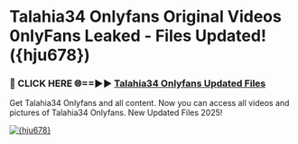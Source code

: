 # Talahia34 Onlyfans Original Videos 0nlyFans Leaked - Files Updated! ({hju678})

<h3>🔴 CLICK HERE 🌐==►► <a href="https://tinyurl.com/ms9xzufz" rel="nofollow">Talahia34 Onlyfans Updated Files</a></h3>

Get Talahia34 Onlyfans and all content. Now you can access all videos and pictures of Talahia34 Onlyfans. New Updated Files 2025!

[![{hju678}](https://i.imgur.com/PQ7UWWw.gif)](https://tinyurl.com/ms9xzufz)